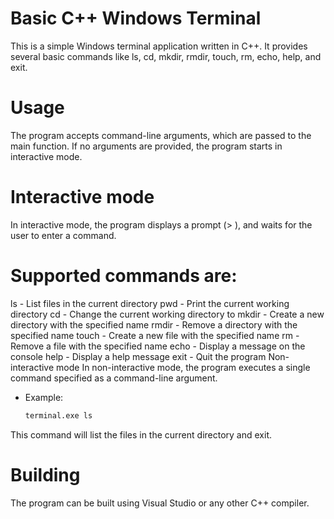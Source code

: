 # Basic C++ Windows Terminal
This is a simple Windows terminal application written in C++. It provides several basic commands like ls, cd, mkdir, rmdir, touch, rm, echo, help, and exit.
# Usage
The program accepts command-line arguments, which are passed to the main function. If no arguments are provided, the program starts in interactive mode.

# Interactive mode
In interactive mode, the program displays a prompt (> ), and waits for the user to enter a command.

# Supported commands are:

ls - List files in the current directory
pwd - Print the current working directory
cd <path> - Change the current working directory to <path>
mkdir <directory> - Create a new directory with the specified name
rmdir <directory> - Remove a directory with the specified name
touch <file> - Create a new file with the specified name
rm <file> - Remove a file with the specified name
echo <message> - Display a message on the console
help - Display a help message
exit - Quit the program
Non-interactive mode
In non-interactive mode, the program executes a single command specified as a command-line argument.

- Example:
  ```bash
  terminal.exe ls
  ```
This command will list the files in the current directory and exit.
# Building
The program can be built using Visual Studio or any other C++ compiler.
